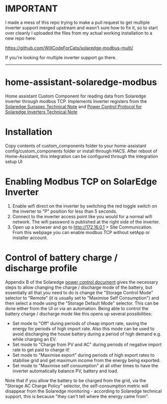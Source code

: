 # IMPORTANT
I made a mess of this repo trying to make a pull request to get multiple inverter support merged upstream and wasn't sure how to fix it, so to start over cleanly I uploaded the files from my actual working installation to a new repo here:

https://github.com/WillCodeForCats/solaredge-modbus-multi/

If you're looking for multiple inverter support go there.

---

# home-assistant-solaredge-modbus
Home assistant Custom Component for reading data from Solaredge inverter through modbus TCP.
Implements Inverter registers from the [Solaredge Sunspec Technical Note][1] and [Power Control Protocol for Solaredge Inverters Technical Note][2]

# Installation
Copy contents of custom_components folder to your home-assistant config/custom_components folder or install through HACS.
After reboot of Home-Assistant, this integration can be configured through the integration setup UI

# Enabling Modbus TCP on SolarEdge Inverter
1. Enable wifi direct on the inverter by switching the red toggle switch on the inverter to "P" position for less than 5 seconds.
2. Connect to the inverter access point like you would for a normal wifi network. The wifi password is published at the right side of the inverter. 
3. Open up a browser and go to http://172.16.0.1 > Site Communication. From this webpage you can enable modbus TCP without setApp or installer account.

# Control of battery charge / discharge profile

Appendix B of the Solaredge [power control document][2] gives the necessary steps to allow changing the charge / discharge mode of the battery, but essentially all that you need to do is change the "Storage Control Mode" selector to "Remote" (it is usually set to "Maximise Self Consumption") and then select a mode using the "Storage Default Mode" selector. This can be done either from the UI or via an automation. Being able to control the battery charge / discharge mode like this opens up several possibilities:

- Set mode to "Off" during periods of cheap import rate, saving the energy for periods of high import rate. Also this mode can be used to avoid discharging the house battery during a period of high demand e.g. while charging an EV.
- Set mode to "Charge from PV and AC" during periods of negative import rate to get paid to charge it!
- Set mode to "Maximise export" during periods of high export rates to stabilise grid and get maximum income from the energy being exported.
- Set mode to "Maximise self consumption" at all other times to have the inverter automatically balance PV, battery and load.

Note that if you allow the battery to be charged from the grid, via the "Storage AC Charge Policy" selector, the self-consumption metric will disappear from the Solaredge monitoring - according to Solaredge technical support, this is because "they can't tell where the energy came from".

[1]: https://www.solaredge.com/sites/default/files/sunspec-implementation-technical-note.pdf
[2]: https://www.photovoltaikforum.com/core/attachment/88445-power-control-open-protocol-for-solaredge-inverters-pdf/

